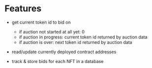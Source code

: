 # Features

- get current token id to bid on
  - if auction not started at all yet: 0
  - if auction in progress: current token id returned by auction data
  - if auction is over: next token id returned by auction data

- read/update currently deployed contract addresses

- track & store bids for each NFT in a database
